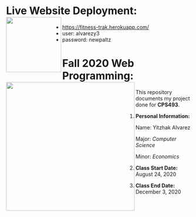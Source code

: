 # Live Website Deployment: <a href="https://fitness-trak.herokuapp.com/"><image align="left" width="150" height="150" src="https://github.com/yitzhakalvarez/FitnessTracker/blob/master/client/src/assets/weight.png"></a>
- https://fitness-trak.herokuapp.com/
- user: alvarezy3
- password: newpaltz


# Fall 2020 Web Programming: <a href="https://github.com/yitzhakalvarez/FitnessTracker"><img align="left" width="350" height="350" src="https://www.newpaltz.edu/media/identity/logos/newpaltzlogo.pdf"></a>

This repository documents my project done for **CPS493**.
1. **Personal Information:**

    Name: Yitzhak Alvarez
    
    Major: *Computer Science*
    
    Minor: *Economics*   
2. **Class Start Date:** August 24, 2020
3. **Class End Date:** December 3, 2020
